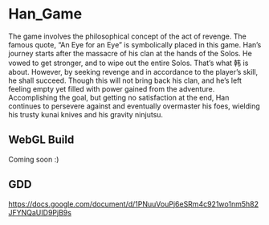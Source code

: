 # Han_Game
The game involves the philosophical concept of the act of revenge. The famous quote, “An Eye for an Eye” is symbolically placed in this game. Han’s journey starts after the massacre of his clan at the hands of the Solos. He vowed to get stronger, and to wipe out the entire Solos. That’s what 韩 is about. However, by seeking revenge and in accordance to the player’s skill, he shall succeed. Though this will not bring back his clan, and he’s left feeling empty yet filled with power gained from the adventure. Accomplishing the goal, but getting no satisfaction at the end, Han continues to persevere against and eventually overmaster his foes, wielding his trusty kunai knives and his gravity ninjutsu.

## WebGL Build
Coming soon :)

## GDD
https://docs.google.com/document/d/1PNuuVouPj6eSRm4c921wo1nm5h82JFYNQaUID9PjB9s
